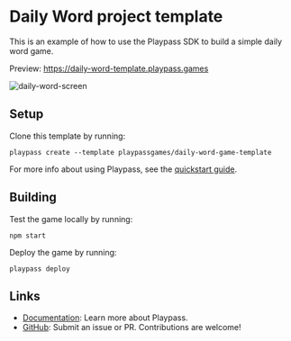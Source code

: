 # Daily Word project template

This is an example of how to use the Playpass SDK to build a simple daily word game.

Preview: https://daily-word-template.playpass.games

![daily-word-screen](https://user-images.githubusercontent.com/82400122/168182584-2a432e55-ca7c-434a-9b29-4ee0f34a52e1.png)

## Setup

Clone this template by running:

```shell
playpass create --template playpassgames/daily-word-game-template
```

For more info about using Playpass, see the [quickstart guide](https://docs.playpass.games/).

## Building

Test the game locally by running:

```shell
npm start
```

Deploy the game by running:

```shell
playpass deploy
```

## Links

- [Documentation](https://docs.playpass.games): Learn more about Playpass.
- [GitHub](https://github.com/playpassgames/playpass): Submit an issue or PR. Contributions are welcome!
